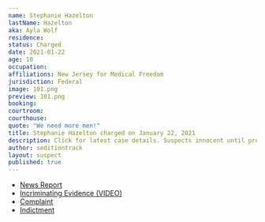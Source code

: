 ```yaml
---
name: Stephanie Hazelton
lastName: Hazelton
aka: Ayla Wolf
residence: 
status: Charged
date: 2021-01-22
age: 10
occupation: 
affiliations: New Jersey for Medical Freedom
jurisdiction: Federal
image: 101.png
preview: 101.png
booking: 
courtroom: 
courthouse: 
quote: "We need more men!"
title: Stephanie Hazelton charged on January 22, 2021
description: Click for latest case details. Suspects innocent until proven guilty.
author: seditiontrack
layout: suspect
published: true
---
```

- [News Report](https://www.inquirer.com/news/new-jersey/stephanie-hazelton-capitol-insurrection-medford-new-jersey-rioters-20210122.html?utm_source=t.co&cid=Philly.com+Twitter&utm_campaign=Philly.com+Twitter+Account&utm_medium=social)
- [Incriminating Evidence (VIDEO)](https://www.inquirer.com/news/new-jersey/stephanie-hazelton-ayla-wolf-south-jersey-us-capitol-riot-anti-vax-20210119.html)
- [Complaint](https://extremism.gwu.edu/sites/g/files/zaxdzs2191/f/Stephanie%20Hazelton%20Criminal%20Complaint.pdf)
- [Indictment](https://www.courtlistener.com/recap/gov.uscourts.dcd.226768/gov.uscourts.dcd.226768.5.0.pdf)
